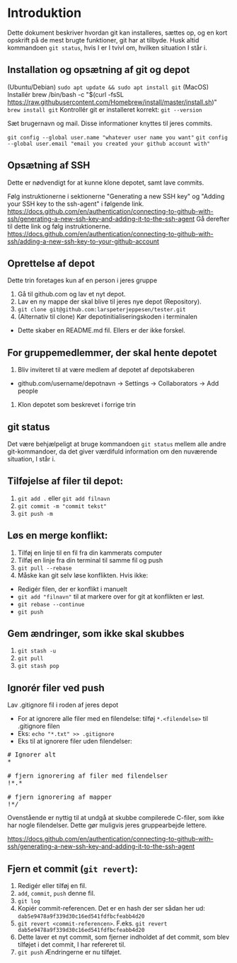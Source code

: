 # Introduktion
Dette dokument beskriver hvordan git kan installeres, sættes op, og en kort opskrift på de mest brugte funktioner, git har at tilbyde. Husk altid kommandoen `git status`, hvis I er I tvivl om, hvilken situation I står i.

## Installation og opsætning af git og depot
(Ubuntu/Debian)
`sudo apt update && sudo apt install git`
(MacOS) 
Installér brew
/bin/bash -c "$(curl -fsSL https://raw.githubusercontent.com/Homebrew/install/master/install.sh)"
`brew install git`
Kontrollér git er installeret korrekt:
`git --version`

Sæt brugernavn og mail. Disse informationer knyttes til jeres commits.

`git config --global user.name "whatever user name you want"`
`git config --global user.email "email you created your github account with"`

## Opsætning af SSH
Dette er nødvendigt for at kunne klone depotet, samt lave commits.

Følg instruktionerne i sektionerne "Generating a new SSH key" og "Adding your SSH key to the ssh-agent" i følgende link.
https://docs.github.com/en/authentication/connecting-to-github-with-ssh/generating-a-new-ssh-key-and-adding-it-to-the-ssh-agent
Gå derefter til dette link og følg instruktionerne.
https://docs.github.com/en/authentication/connecting-to-github-with-ssh/adding-a-new-ssh-key-to-your-github-account

## Oprettelse af depot
Dette trin foretages kun af en person i jeres gruppe

1. Gå til github.com og lav et nyt depot.
1. Lav en ny mappe der skal blive til jeres nye depot (Repository).
1. `git clone git@github.com:larspeterjeppesen/tester.git`
1. (Alternativ til clone) Kør depotinitialiseringskoden i terminalen
  * Dette skaber en README.md fil. Ellers er der ikke forskel.

## For gruppemedlemmer, der skal hente depotet
1. Bliv inviteret til at være medlem af depotet af depotskaberen
  * github.com/username/depotnavn -> Settings -> Collaborators -> Add people
1. Klon depotet som beskrevet i forrige trin

## git status
Det være behjælpeligt at bruge kommandoen `git status` mellem alle andre git-kommandoer, da det giver værdifuld information om den nuværende situation, I står i.

## Tilføjelse af filer til depot:
1. `git add .` eller `git add filnavn`
1. `git commit -m "commit tekst"`
1. `git push -m`

## Løs en merge konflikt:
1. Tilføj en linje til en fil fra din kammerats computer
1. Tilføj en linje fra din terminal til samme fil og push
1. `git pull --rebase`
1. Måske kan git selv løse konflikten. Hvis ikke:
  * Redigér filen, der er konflikt i manuelt
  * `git add "filnavn"` til at markere over for git at konflikten er løst.
  * `git rebase --continue`
  * `git push`



## Gem ændringer, som ikke skal skubbes
1. `git stash -u`
1. `git pull`
1. `git stash pop`

## Ignorér filer ved push
Lav .gitignore fil i roden af jeres depot
* For at ignorere alle filer med en filendelse: tilføj `*.<filendelse>` til .gitignore filen
* Eks: `echo "*.txt" >> .gitignore`
* Eks til at ignorere filer uden filendelser:
<pre># Ignorer alt
*

# fjern ignorering af filer med filendelser
!*.*

# fjern ignorering af mapper
!*/ </pre>
Ovenstående er nyttig til at undgå at skubbe compilerede C-filer, som ikke har nogle filendelser. Dette gør muligvis jeres gruppearbejde lettere.


https://docs.github.com/en/authentication/connecting-to-github-with-ssh/generating-a-new-ssh-key-and-adding-it-to-the-ssh-agent

## Fjern et commit (`git revert`):
1. Redigér eller tilføj en fil.
1. `add`, `commit`, `push` denne fil.
1. `git log`
1. Kopiér commit-referencen. Det er en hash der ser sådan her ud: `dab5e9478a9f339d30c16ed541fdfbcfeabb4d20`
1. `git revert <commit-referencen>`. F.eks. `git revert dab5e9478a9f339d30c16ed541fdfbcfeabb4d20`
1. Dette laver et nyt commit, som fjerner indholdet af det commit, som blev tilføjet i det commit, I har refereret til.
1. `git push`
Ændringerne er nu tilføjet.
